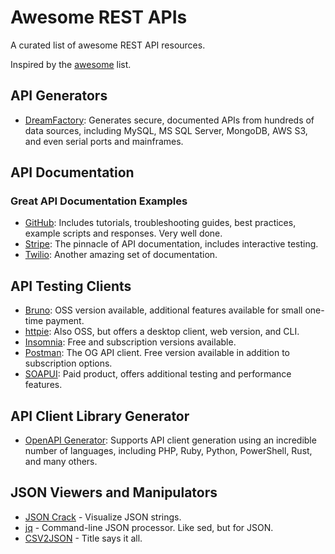 # Awesome REST APIs

A curated list of awesome REST API resources.

Inspired by the [awesome](https://github.com/sindresorhus/awesome) list.

## API Generators

* [DreamFactory](https://www.dreamfactory.com): Generates secure, documented APIs from hundreds of data sources, including MySQL, MS SQL Server, MongoDB, AWS S3, and even serial ports and mainframes.

## API Documentation

### Great API Documentation Examples

* [GitHub](https://docs.github.com/en/rest): Includes tutorials, troubleshooting guides, best practices, example scripts and responses. Very well done. 
* [Stripe](https://docs.stripe.com/): The pinnacle of API documentation, includes interactive testing.
* [Twilio](https://www.twilio.com/docs): Another amazing set of documentation.

## API Testing Clients

* [Bruno](https://www.usebruno.com/): OSS version available, additional features available for small one-time payment.
* [httpie](https://httpie.io/): Also OSS, but offers a desktop client, web version, and CLI.
* [Insomnia](https://insomnia.rest/): Free and subscription versions available.
* [Postman](https://www.postman.com/): The OG API client. Free version available in addition to subscription options.
* [SOAPUI](https://www.soapui.org/): Paid product, offers additional testing and performance features.

## API Client Library Generator

* [OpenAPI Generator](https://github.com/OpenAPITools/openapi-generator): Supports API client generation using an incredible number of languages, including PHP, Ruby, Python, PowerShell, Rust, and many others.

## JSON Viewers and Manipulators

* [JSON Crack](https://jsoncrack.com/) - Visualize JSON strings.
* [jq](https://jqlang.github.io/jq/) - Command-line JSON processor. Like sed, but for JSON.
* [CSV2JSON](https://csvjson.com/) - Title says it all.
